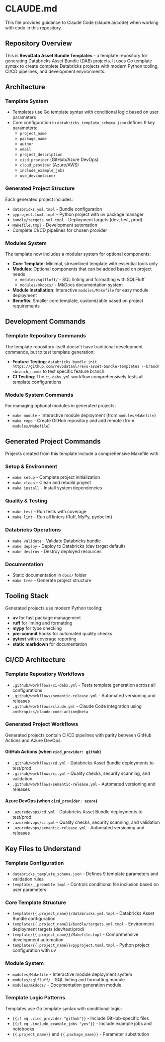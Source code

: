 # CLAUDE.md

This file provides guidance to Claude Code (claude.ai/code) when working with code in this repository.

## Repository Overview

This is **RevoData Asset Bundle Templates** - a template repository for generating Databricks Asset Bundle (DAB) projects. It uses Go template syntax to create complete Databricks projects with modern Python tooling, CI/CD pipelines, and development environments.

## Architecture

### Template System

- Templates use Go template syntax with conditional logic based on user parameters
- Core configuration in `databricks_template_schema.json` defines 9 key parameters:
  - `project_name`
  - `package_name`
  - `author`
  - `email`
  - `project_description`
  - `cicd_provider` (GitHub/Azure DevOps)
  - `cloud_provider` (Azure/AWS)
  - `include_example_jobs`
  - `use_devcontainer`

### Generated Project Structure

Each generated project includes:

- `databricks.yml.tmpl` - Bundle configuration
- `pyproject.toml.tmpl` - Python project with uv package manager
- `bundle/targets.yml.tmpl` - Deployment targets (dev, test, prod)
- `Makefile.tmpl` - Development automation
- Complete CI/CD pipelines for chosen provider

### Modules System

The template now includes a modular system for optional components:

- **Core Template**: Minimal, streamlined template with essential tools only
- **Modules**: Optional components that can be added based on project needs
  - `modules/sqlfluff/` - SQL linting and formatting with SQLFluff
  - `modules/mkdocs/` - MkDocs documentation system
- **Module Installation**: Interactive `modules/Makefile` for easy module deployment
- **Benefits**: Smaller core template, customizable based on project requirements

## Development Commands

### Template Repository Commands

The template repository itself doesn't have traditional development commands, but to test template generation:

- **Feature Testing**: `databricks bundle init https://github.com/revodatanl/revo-asset-bundle-templates --branch <branch_name>` to test specific feature branch
- **CI Testing**: The `ci-dabs.yml` workflow comprehensively tests all template configurations

### Module System Commands

For managing optional modules in generated projects:

- `make module` - Interactive module deployment (from `modules/Makefile`)
- `make repo` - Create GitHub repository and add remote (from `modules/Makefile`)

## Generated Project Commands

Projects created from this template include a comprehensive Makefile with:

### Setup & Environment

- `make setup` - Complete project initialization
- `make clean` - Clean and rebuild project
- `make install` - Install system dependencies

### Quality & Testing

- `make test` - Run tests with coverage
- `make lint` - Run all linters (Ruff, MyPy, pydoclint)

### Databricks Operations

- `make validate` - Validate Databricks bundle
- `make deploy` - Deploy to Databricks (dev target default)
- `make destroy` - Destroy deployed resources

### Documentation

- Static documentation in `docs/` folder
- `make tree` - Generate project structure

## Tooling Stack

Generated projects use modern Python tooling:

- **uv** for fast package management
- **ruff** for linting and formatting
- **mypy** for type checking
- **pre-commit** hooks for automated quality checks
- **pytest** with coverage reporting
- **static markdown** for documentation

## CI/CD Architecture

### Template Repository Workflows

- `.github/workflows/ci-dabs.yml` - Tests template generation across all configurations
- `.github/workflows/semantic-release.yml` - Automated versioning and releases
- `.github/workflows/claude.yml` - Claude Code integration using `anthropics/claude-code-action@beta`

### Generated Project Workflows

Generated projects contain CI/CD pipelines with parity between GitHub Actions and Azure DevOps:

#### GitHub Actions (when `cicd_provider: github`)
- `.github/workflows/cd.yml` - Databricks Asset Bundle deployments to test/prod
- `.github/workflows/ci.yml` - Quality checks, security scanning, and validation
- `.github/workflows/semantic-release.yml` - Automated versioning and releases

#### Azure DevOps (when `cicd_provider: azure`)
- `.azuredevops/cd.yml` - Databricks Asset Bundle deployments to test/prod
- `.azuredevops/ci.yml` - Quality checks, security scanning, and validation
- `.azuredevops/semantic-release.yml` - Automated versioning and releases

## Key Files to Understand

### Template Configuration
- `databricks_template_schema.json` - Defines 9 template parameters and validation rules
- `template/__preamble.tmpl` - Controls conditional file inclusion based on user parameters

### Core Template Structure
- `template/{{.project_name}}/databricks.yml.tmpl` - Databricks Asset Bundle configuration
- `template/{{.project_name}}/bundle/targets.yml.tmpl` - Environment deployment targets (dev/test/prod)
- `template/{{.project_name}}/Makefile.tmpl` - Comprehensive development automation
- `template/{{.project_name}}/pyproject.toml.tmpl` - Python project configuration with uv

### Module System
- `modules/Makefile` - Interactive module deployment system
- `modules/sqlfluff/` - SQL linting and formatting module
- `modules/mkdocs/` - Documentation generation module

### Template Logic Patterns
Templates use Go template syntax with conditional logic:
- `{{if eq .cicd_provider "github"}}` - Include GitHub-specific files
- `{{if eq .include_example_jobs "yes"}}` - Include example jobs and notebooks
- `{{.project_name}}` and `{{.package_name}}` - Parameter substitution
